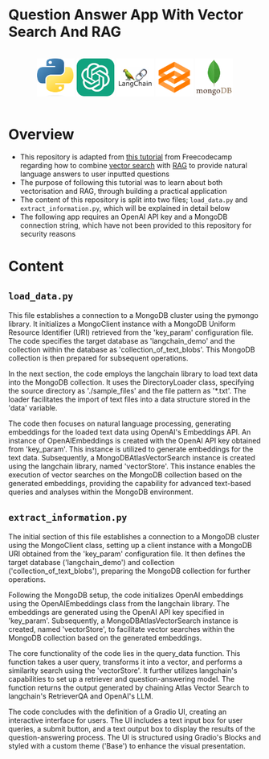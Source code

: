 # Question Answer App With Vector Search And RAG

</br>
<div align="center">
<a href="https://www.python.org/"><img src="./readme-content/Python.png" width="75" height="75"></a>
<a href="https://openai.com/"><img src="./readme-content/OpenAI.png" width="75" height="75"></a>
<a href="https://www.langchain.com/"><img src="./readme-content/Langchain.png" width="75" height="75"></a>
<a href="https://www.gradio.app/"><img src="./readme-content/Gradio.png" width="75" height="75"></a>
<a href="https://www.mongodb.com/atlas/database"><img src="./readme-content/MongoDB.png" width="75" height="75"></a>
</div>

</br>

# Overview

- This repository is adapted from [this tutorial](https://www.youtube.com/watch?v=JEBDfGqrAUA&t=2008s) from Freecodecamp regarding how to combine [vector search](https://www.elastic.co/what-is/vector-search) with [RAG](https://blogs.nvidia.com/blog/what-is-retrieval-augmented-generation/) to provide natural language answers to user inputted questions
- The purpose of following this tutorial was to learn about both vectorisation and RAG, through building a practical application
- The content of this repository is split into two files; `load_data.py` and `extract_information.py`, which will be explained in detail below
- The following app requires an OpenAI API key and a MongoDB connection string, which have not been provided to this repository for security reasons

# Content

## `load_data.py`

This file establishes a connection to a MongoDB cluster using the pymongo library. It initializes a MongoClient instance with a MongoDB Uniform Resource Identifier (URI) retrieved from the 'key_param' configuration file. The code specifies the target database as 'langchain_demo' and the collection within the database as 'collection_of_text_blobs'. This MongoDB collection is then prepared for subsequent operations.

In the next section, the code employs the langchain library to load text data into the MongoDB collection. It uses the DirectoryLoader class, specifying the source directory as './sample_files' and the file pattern as '\*.txt'. The loader facilitates the import of text files into a data structure stored in the 'data' variable.

The code then focuses on natural language processing, generating embeddings for the loaded text data using OpenAI's Embeddings API. An instance of OpenAIEmbeddings is created with the OpenAI API key obtained from 'key_param'. This instance is utilized to generate embeddings for the text data. Subsequently, a MongoDBAtlasVectorSearch instance is created using the langchain library, named 'vectorStore'. This instance enables the execution of vector searches on the MongoDB collection based on the generated embeddings, providing the capability for advanced text-based queries and analyses within the MongoDB environment.

## `extract_information.py`

The initial section of this file establishes a connection to a MongoDB cluster using the MongoClient class, setting up a client instance with a MongoDB URI obtained from the 'key_param' configuration file. It then defines the target database ('langchain_demo') and collection ('collection_of_text_blobs'), preparing the MongoDB collection for further operations.

Following the MongoDB setup, the code initializes OpenAI embeddings using the OpenAIEmbeddings class from the langchain library. The embeddings are generated using the OpenAI API key specified in 'key_param'. Subsequently, a MongoDBAtlasVectorSearch instance is created, named 'vectorStore', to facilitate vector searches within the MongoDB collection based on the generated embeddings.

The core functionality of the code lies in the query_data function. This function takes a user query, transforms it into a vector, and performs a similarity search using the 'vectorStore'. It further utilizes langchain's capabilities to set up a retriever and question-answering model. The function returns the output generated by chaining Atlas Vector Search to langchain's RetrieverQA and OpenAI's LLM.

The code concludes with the definition of a Gradio UI, creating an interactive interface for users. The UI includes a text input box for user queries, a submit button, and a text output box to display the results of the question-answering process. The UI is structured using Gradio's Blocks and styled with a custom theme ('Base') to enhance the visual presentation.
